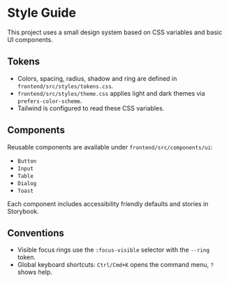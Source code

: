# Style Guide

This project uses a small design system based on CSS variables and basic UI components.

## Tokens
- Colors, spacing, radius, shadow and ring are defined in `frontend/src/styles/tokens.css`.
- `frontend/src/styles/theme.css` applies light and dark themes via `prefers-color-scheme`.
- Tailwind is configured to read these CSS variables.

## Components
Reusable components are available under `frontend/src/components/ui`:
- `Button`
- `Input`
- `Table`
- `Dialog`
- `Toast`

Each component includes accessibility friendly defaults and stories in Storybook.

## Conventions
- Visible focus rings use the `:focus-visible` selector with the `--ring` token.
- Global keyboard shortcuts: `Ctrl/Cmd+K` opens the command menu, `?` shows help.

